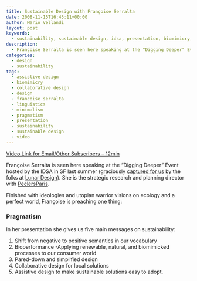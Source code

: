 ```yaml
---
title: Sustainable Design with Françoise Serralta
date: 2008-11-15T16:45:11+00:00
author: Mario Vellandi
layout: post
keywords:
  - sustainability, sustainable design, idsa, presentation, biomimicry, lazy, pragmatism, application
description:
  - Françoise Serralta is seen here speaking at the "Digging Deeper" Event hosted by the IDSA in SF last summer (graciously captured for us by the folks at Lunar Design)
categories:
  - design
  - sustainability
tags:
  - assistive design
  - biomimicry
  - collaborative design
  - design
  - francoise serralta
  - linguistics
  - minimalism
  - pragmatism
  - presentation
  - sustainability
  - sustainable design
  - video
---
```

[Video Link for Email/Other Subscribers &#8211; 12min](http://vimeo.com/2143622)

Françoise Serralta is seen here speaking at the &#8220;Digging Deeper&#8221; Event hosted by the IDSA in SF last summer (graciously <a rel="nofollow" href="http://iconocast.typepad.com/iconocast/2008/11/francoise-serralta-on-sustainable-design.html">captured for us</a> by the folks at <a rel="nofollow" href="http://www.lunar.com/">Lunar Design</a>). She is the strategic research and planning director with <a rel="nofollow" href="http://www.peclersparis.com/">PeclersParis</a>.

Finished with ideologies and utopian warrior visions on ecology and a perfect world, Françoise is preaching one thing:

### **Pragmatism**

In her presentation she gives us five main messages on sustainability:

  1. Shift from negative to positive semantics in our vocabulary
  2. Bioperformance -Applying renewable, natural, and biomimicked processes to our consumer world
  3. Pared-down and simplified design
  4. Collaborative design for local solutions
  5. Assistive design to make sustainable solutions easy to adopt.
